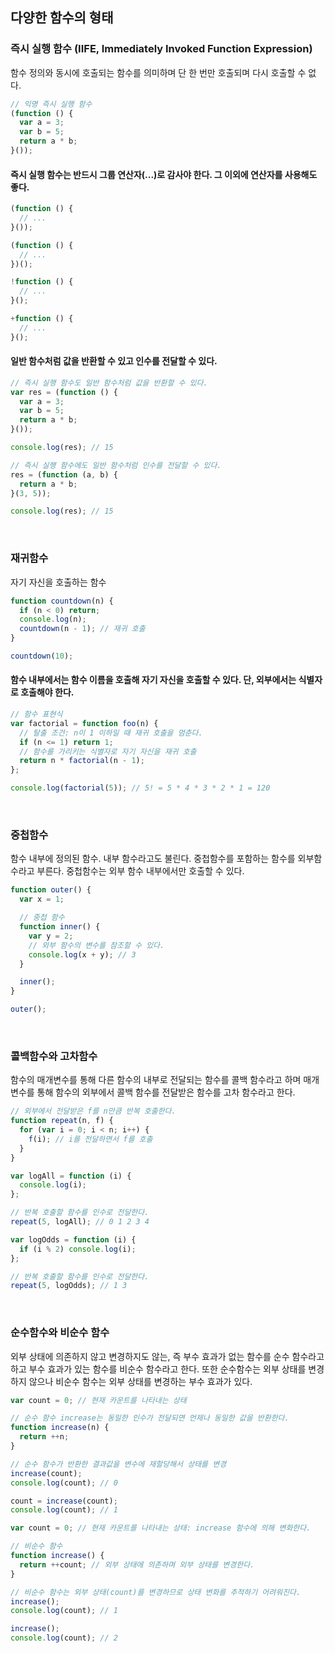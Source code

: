 ## 다양한 함수의 형태
### 즉시 실행 함수 (IIFE, Immediately Invoked Function Expression)
함수 정의와 동시에 호출되는 함수를 의미하며 단 한 번만 호출되며 다시 호출할 수 없다.
```javascript
// 익명 즉시 실행 함수
(function () {
  var a = 3;
  var b = 5;
  return a * b;
}());
```
#### 즉시 실행 함수는 반드시 그룹 연산자(...)로 감사야 한다. 그 이외에 연산자를 사용해도 좋다.
```javascript
(function () {
  // ...
}());

(function () {
  // ...
})();

!function () {
  // ...
}();

+function () {
  // ...
}();
```
#### 일반 함수처럼 값을 반환할 수 있고 인수를 전달할 수 있다.
```javascript
// 즉시 실행 함수도 일반 함수처럼 값을 반환할 수 있다.
var res = (function () {
  var a = 3;
  var b = 5;
  return a * b;
}());

console.log(res); // 15

// 즉시 실행 함수에도 일반 함수처럼 인수를 전달할 수 있다.
res = (function (a, b) {
  return a * b;
}(3, 5));

console.log(res); // 15
```

<br/>


### 재귀함수
자기 자신을 호출하는 함수
```javascript
function countdown(n) {
  if (n < 0) return;
  console.log(n);
  countdown(n - 1); // 재귀 호출
}

countdown(10);
```

#### 함수 내부에서는 함수 이름을 호출해 자기 자신을 호출할 수 있다. 단, 외부에서는 식별자로 호출해야 한다.
```javascript
// 함수 표현식
var factorial = function foo(n) {
  // 탈출 조건: n이 1 이하일 때 재귀 호출을 멈춘다.
  if (n <= 1) return 1;
  // 함수를 가리키는 식별자로 자기 자신을 재귀 호출
  return n * factorial(n - 1);
};

console.log(factorial(5)); // 5! = 5 * 4 * 3 * 2 * 1 = 120
```

<br/>


### 중첩함수
함수 내부에 정의된 함수. 내부 함수라고도 불린다. 중첩함수를 포함하는 함수를 외부함수라고 부른다. 중첩함수는 외부 함수 내부에서만 호출할 수 있다.
```javascript
function outer() {
  var x = 1;

  // 중첩 함수
  function inner() {
    var y = 2;
    // 외부 함수의 변수를 참조할 수 있다.
    console.log(x + y); // 3
  }

  inner();
}

outer();
```

<br/>


### 콜백함수와 고차함수
함수의 매개변수를 통해 다른 함수의 내부로 전달되는 함수를 콜백 함수라고 하며 매개 변수를 통해 함수의 외부에서 콜백 함수를 전달받은 함수를 고차 함수라고 한다.
```javascript
// 외부에서 전달받은 f를 n만큼 반복 호출한다.
function repeat(n, f) {
  for (var i = 0; i < n; i++) {
    f(i); // i를 전달하면서 f를 호출
  }
}

var logAll = function (i) {
  console.log(i);
};

// 반복 호출할 함수를 인수로 전달한다.
repeat(5, logAll); // 0 1 2 3 4

var logOdds = function (i) {
  if (i % 2) console.log(i);
};

// 반복 호출할 함수를 인수로 전달한다.
repeat(5, logOdds); // 1 3
```


<br/>


### 순수함수와 비순수 함수
외부 상태에 의존하지 않고 변경하지도 않는, 즉 부수 효과가 없는 함수를 순수 함수라고 하고 부수 효과가 있는 함수를 비순수 함수라고 한다. 또한 순수함수는 외부 상태를 변경하지 않으나 비순수 함수는 외부 상태를 변경하는 부수 효과가 있다.
```javascript
var count = 0; // 현재 카운트를 나타내는 상태

// 순수 함수 increase는 동일한 인수가 전달되면 언제나 동일한 값을 반환한다.
function increase(n) {
  return ++n;
}

// 순수 함수가 반환한 결과값을 변수에 재할당해서 상태를 변경
increase(count);
console.log(count); // 0

count = increase(count);
console.log(count); // 1
```


```javascript
var count = 0; // 현재 카운트를 나타내는 상태: increase 함수에 의해 변화한다.

// 비순수 함수
function increase() {
  return ++count; // 외부 상태에 의존하며 외부 상태를 변경한다.
}

// 비순수 함수는 외부 상태(count)를 변경하므로 상태 변화를 추적하기 어려워진다.
increase();
console.log(count); // 1

increase();
console.log(count); // 2
```

